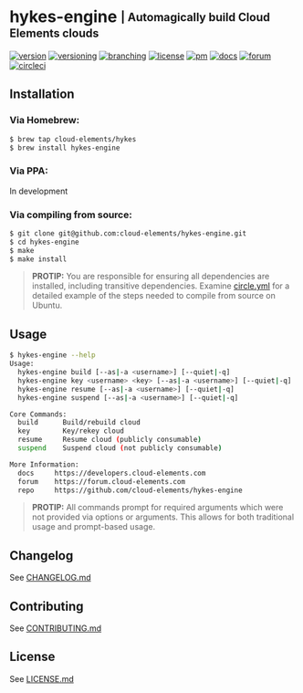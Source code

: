 # hykes-engine <sub><sup>| Automagically build Cloud Elements clouds</sup></sub>
[![version](http://img.shields.io/badge/version-v0.0.0-blue.svg)](CHANGELOG.md)
[![versioning](http://img.shields.io/badge/versioning-semver-blue.svg)](http://semver.org/)
[![branching](http://img.shields.io/badge/branching-github%20flow-blue.svg)](https://guides.github.com/introduction/flow/)
[![license](http://img.shields.io/badge/license-apache-blue.svg)](LICENSE.md)
[![pm](http://img.shields.io/badge/pm-zenhub-blue.svg)](https://www.zenhub.io)
[![docs](http://img.shields.io/badge/docs-read-blue.svg)](https://developers.cloud-elements.com)
[![forum](http://img.shields.io/badge/forum-join-blue.svg)](https://forum.cloud-elements.com)
[![circleci](https://circleci.com/gh/cloud-elements/hykes-engine.svg?style=shield)](https://circleci.com/gh/cloud-elements/hykes-engine)

## Installation

### Via Homebrew:

```bash
$ brew tap cloud-elements/hykes
$ brew install hykes-engine
```

### Via PPA:

In development

### Via compiling from source:

```bash
$ git clone git@github.com:cloud-elements/hykes-engine.git
$ cd hykes-engine
$ make
$ make install
```

> __PROTIP:__
You are responsible for ensuring all dependencies are installed, including transitive dependencies.
Examine [circle.yml](circle.yml) for a detailed example of the steps needed to compile from source
on Ubuntu.

## Usage

```bash
$ hykes-engine --help
Usage:
  hykes-engine build [--as|-a <username>] [--quiet|-q]
  hykes-engine key <username> <key> [--as|-a <username>] [--quiet|-q]
  hykes-engine resume [--as|-a <username>] [--quiet|-q]
  hykes-engine suspend [--as|-a <username>] [--quiet|-q]

Core Commands:
  build      Build/rebuild cloud
  key        Key/rekey cloud
  resume     Resume cloud (publicly consumable)
  suspend    Suspend cloud (not publicly consumable)

More Information:
  docs     https://developers.cloud-elements.com
  forum    https://forum.cloud-elements.com
  repo     https://github.com/cloud-elements/hykes-engine
```

> __PROTIP:__ All commands prompt for required arguments which were not provided via options or
arguments. This allows for both traditional usage and prompt-based usage.

## Changelog

See [CHANGELOG.md](CHANGELOG.md)

## Contributing

See [CONTRIBUTING.md](CONTRIBUTING.md)

## License

See [LICENSE.md](LICENSE.md)
